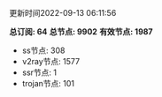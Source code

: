 更新时间2022-09-13 06:11:56

**总订阅: 64**
**总节点: 9902**
**有效节点: 1987**
- ss节点: 308
- v2ray节点: 1577
- ssr节点: 1
- trojan节点: 101
